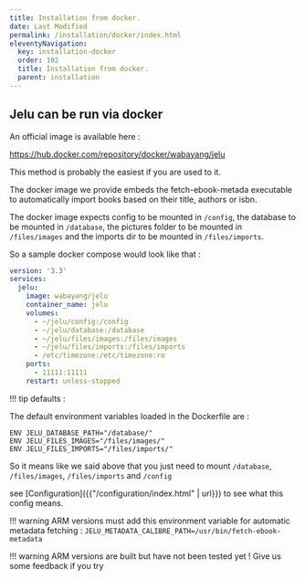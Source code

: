 ```yaml
---
title: Installation from docker.
date: Last Modified 
permalink: /installation/docker/index.html
eleventyNavigation:
  key: installation-docker
  order: 102
  title: Installation from docker.
  parent: installation
---
```

## Jelu can be run via docker

An official image is available here : 

https://hub.docker.com/repository/docker/wabayang/jelu

This method is probably the easiest if you are used to it.

The docker image we provide embeds the fetch-ebook-metada executable to automatically import books based on their title, authors or isbn.

The docker image expects config to be mounted in `/config`, the database to be mounted in `/database`, the pictures folder to be mounted in `/files/images` and the imports dir to be mounted in `/files/imports`.

So a sample docker compose would look like that : 

```yaml
version: '3.3'
services:
  jelu:
    image: wabayang/jelu
    container_name: jelu
    volumes:
      - ~/jelu/config:/config
      - ~/jelu/database:/database
      - ~/jelu/files/images:/files/images
      - ~/jelu/files/imports:/files/imports
      - /etc/timezone:/etc/timezone:ro
    ports:
      - 11111:11111
    restart: unless-stopped

```

!!! tip defaults : 


The default environment variables loaded in the Dockerfile are : 


```shell
ENV JELU_DATABASE_PATH="/database/"
ENV JELU_FILES_IMAGES="/files/images/"
ENV JELU_FILES_IMPORTS="/files/imports/"
```

So it means like we said above that you just need to mount `/database`, `/files/images`, `/files/imports` and `/config`

see [Configuration]({{"/configuration/index.html" | url}}) to see what this config means.

!!! warning
    ARM versions must add this environment variable for automatic metadata fetching : 
    `JELU_METADATA_CALIBRE_PATH=/usr/bin/fetch-ebook-metadata`

!!! warning
    ARM versions are built but have not been tested yet !
    Give us some feedback if you try
